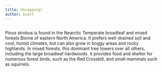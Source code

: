 ```yaml
---
title: Uncapping!
author: Scott
---
```


<figure class="content-figure narrow">
  <img src="https://scontent-ord1-1.cdninstagram.com/hphotos-xaf1/t51.2885-15/e35/11351917_1629419153976427_62344895_n.jpg" alt="">
</figure>

Pinus strobus is found in the Nearctic Temperate broadleaf and mixed forests Biome of eastern North America. It prefers well-drained soil and cool, humid climates, but can also grow in boggy areas and rocky highlands. In mixed forests, this dominant tree towers over all others, including the large broadleaf hardwoods. It provides food and shelter for numerous forest birds, such as the Red Crossbill, and small mammals such as squirrels.

